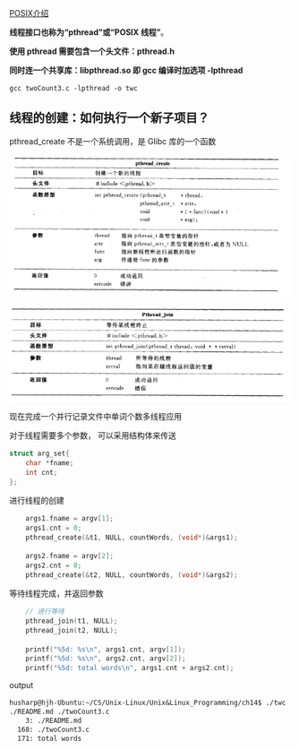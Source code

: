 [POSIX介绍](https://blog.csdn.net/weixin_40039738/article/details/81867577)

**线程接口也称为“pthread”或“POSIX 线程”**。

**使用 pthread 需要包含一个头文件：pthread.h**

 **同时连一个共享库：libpthread.so  即 gcc 编译时加选项 -lpthread**

```shell
gcc twoCount3.c -lpthread -o twc
```



## 线程的创建：如何执行一个新子项目？



pthread_create 不是一个系统调用，是 Glibc 库的一个函数

![image-20201204084625226](README.assets/image-20201204084625226.png)



![image-20201204084634368](README.assets/image-20201204084634368.png)





现在完成一个并行记录文件中单词个数多线程应用

对于线程需要多个参数， 可以采用结构体来传送

```c
struct arg_set{
    char *fname;
    int cnt;
};
```

进行线程的创建

```c
    args1.fname = argv[1];
    args1.cnt = 0;
    pthread_create(&t1, NULL, countWords, (void*)&args1);
    
    args2.fname = argv[2];
    args2.cnt = 0;
    pthread_create(&t2, NULL, countWords, (void*)&args2);
```

等待线程完成，并返回参数

```c
    // 进行等待
    pthread_join(t1, NULL);
    pthread_join(t2, NULL);

    printf("%5d: %s\n", args1.cnt, argv[1]);
	printf("%5d: %s\n", args2.cnt, argv[2]);
	printf("%5d: total words\n", args1.cnt + args2.cnt);
```

output

```shell
husharp@hjh-Ubuntu:~/CS/Unix-Linux/Unix&Linux_Programming/ch14$ ./twc ./README.md ./twoCount3.c 
    3: ./README.md
  168: ./twoCount3.c
  171: total words
```

